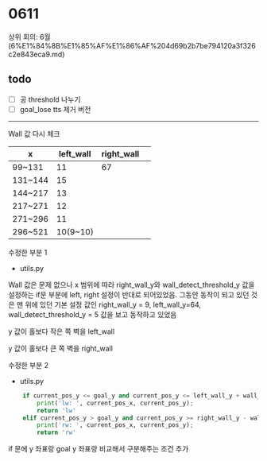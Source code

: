 # 0611

상위 회의: 6월 (6%E1%84%8B%E1%85%AF%E1%86%AF%204d69b2b7be794120a3f326c2e843eca9.md)

## todo

- [ ]  공 threshold 나누기
- [ ]  goal_lose tts 제거 버전

---

Wall 값 다시 체크

| x | left_wall | right_wall |  |
| --- | --- | --- | --- |
| 99~131 | 11 | 67 |  |
| 131~144 | 15 |  |  |
| 144~217 | 13 |  |  |
| 217~271 | 12 |  |  |
| 271~296 | 11 |  |  |
| 296~521 | 10(9~10) |  |  |

수정한 부분 1

- utils.py

Wall 값은 문제 없으나 x 범위에 따라 right_wall_y와 wall_detect_threshold_y 값을 설정하는 if문 부분에 left, right 설정이 반대로 되어있었음. 그동안 동작이 되고 있던 것은 맨 위에 있던 기본 설정 값인 right_wall_y = 9, left_wall_y=64, wall_detect_threshold_y = 5 값을 보고 동작하고 있었음

y 값이 홀보다 작은 쪽 벽을 left_wall

y 값이 홀보다 큰 쪽 벽을 right_wall

수정한 부분 2

- utils.py

```python
    if current_pos_y <= goal_y and current_pos_y <= left_wall_y + wall_detect_threshold_y: # 공이 left 벽 근처에 있을 때 
        print('lw: ', current_pos_x, current_pos_y);
        return 'lw'
    elif current_pos_y > goal_y and current_pos_y >= right_wall_y - wall_detect_threshold_y:# 공이 right 벽 근처에 있을 때 
        print('rw: ', current_pos_x, current_pos_y);
        return 'rw'
```

if 문에 y 좌표랑 goal y 좌표랑 비교해서 구분해주는 조건 추가